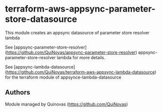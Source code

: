 # terraform-aws-appsync-parameter-store-datasource
This module creates an appsync datasource of parameter store resolver lambda

See [appsync-parameter-store-resolver] (https://github.com/QuiNovas/appsync-parameter-store-resolver) appsync-parameter-store-resolver lambda for more details.

See [appsync-lambda-datasource] (https://github.com/QuiNovas/terraform-aws-appsync-lambda-datasource) for the terraform module of appsynce-lambda-datasource

## Authors

Module managed by Quinovas (https://github.com/QuiNovas)
